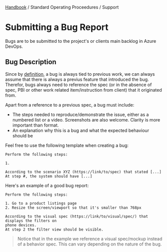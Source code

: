 [Handbook](../../README.md) / Standard Operating Proceedures / Support

# Submitting a Bug Report

Bugs are to be submitted to the project's or clients main backlog in Azure DevOps.

## Bug Description

Since by [definition](../../definitions/bug.md), a bug is always tied to previous work, we can always assume that there is always a previus feature that introduced the bug. Therefor, bugs always need to reference the spec (or in the absence of spec, PBI or other work related item/instruction from client) that it originated from.

Apart from a reference to a previous spec, a bug must include:

- The steps needed to reproduce/demonstrate the issue, either as a numbered list or a video. Screenshots are also welcome. Clarity is more important than format.
- An explanation why this is a bug and what the expected behaviour should be

Feel free to use the following template when creating a bug:

```
Perform the following steps:

1.

According to the scenario XYZ (https://link/to/spec) that stated [...]
At step #, the system should have [...]
```

Here's an example of a good bug report:

```
Perform the following steps:

1. Go to a product listings page
2. Resize the screen/viewport so that it's smaller than 768px

According to the visual spec (https://link/to/visual/spec/) that displays the filters on
phone devices.
At step 2 the filter view should be visible.
```

> Notice that in the example we reference a visual spec/mockup instead of a behavior spec. This can vary depending on the nature of the bug.